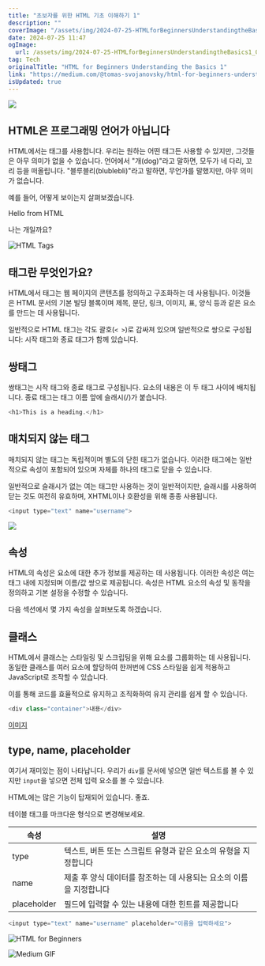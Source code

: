 ```yaml
---
title: "초보자를 위한 HTML 기초 이해하기 1"
description: ""
coverImage: "/assets/img/2024-07-25-HTMLforBeginnersUnderstandingtheBasics1_0.png"
date: 2024-07-25 11:47
ogImage: 
  url: /assets/img/2024-07-25-HTMLforBeginnersUnderstandingtheBasics1_0.png
tag: Tech
originalTitle: "HTML for Beginners Understanding the Basics 1"
link: "https://medium.com/@tomas-svojanovsky/html-for-beginners-understanding-the-basics-1-ec6ef72505e1"
isUpdated: true
---
```





<img src="/assets/img/2024-07-25-HTMLforBeginnersUnderstandingtheBasics1_0.png" />

## HTML은 프로그래밍 언어가 아닙니다

HTML에서는 태그를 사용합니다. 우리는 원하는 어떤 태그든 사용할 수 있지만, 그것들은 아무 의미가 없을 수 있습니다. 언어에서  "개(dog)"라고 말하면, 모두가 네 다리, 꼬리 등을 떠올립니다. "블루블리(blublebli)"라고 말하면, 무언가를 말했지만, 아무 의미가 없습니다.

예를 들어, 어떻게 보이는지 살펴보겠습니다.

<div class="content-ad"></div>


<!-- html 태그 -->
<div>Hello from HTML</div>

<!-- 여전히 html 태그이지만, 브라우저는 우리가 무엇을 의미하는지 모름 -->
<dog>나는 개일까요?</dog>


![HTML Tags](/assets/img/2024-07-25-HTMLforBeginnersUnderstandingtheBasics1_1.png)

## 태그란 무엇인가요?

HTML에서 태그는 웹 페이지의 콘텐츠를 정의하고 구조화하는 데 사용됩니다. 이것들은 HTML 문서의 기본 빌딩 블록이며 제목, 문단, 링크, 이미지, 표, 양식 등과 같은 요소를 만드는 데 사용됩니다.


<div class="content-ad"></div>

일반적으로 HTML 태그는 각도 괄호(`< >`)로 감싸져 있으며 일반적으로 쌍으로 구성됩니다: 시작 태그와 종료 태그가 함께 있습니다.

## 쌍태그

쌍태그는 시작 태그와 종료 태그로 구성됩니다. 요소의 내용은 이 두 태그 사이에 배치됩니다. 종료 태그는 태그 이름 앞에 슬래시(/)가 붙습니다.

```js
<h1>This is a heading.</h1>
```

<div class="content-ad"></div>

## 매치되지 않는 태그

매치되지 않는 태그는 독립적이며 별도의 닫힌 태그가 없습니다. 이러한 태그에는 일반적으로 속성이 포함되어 있으며 자체를 하나의 태그로 닫을 수 있습니다.

일반적으로 슬래시가 없는 여는 태그만 사용하는 것이 일반적이지만, 슬래시를 사용하여 닫는 것도 여전히 유효하며, XHTML이나 호환성을 위해 종종 사용됩니다.

```js
<input type="text" name="username">
```

<div class="content-ad"></div>

<img src="/assets/img/2024-07-25-HTMLforBeginnersUnderstandingtheBasics1_2.png" />

## 속성

HTML의 속성은 요소에 대한 추가 정보를 제공하는 데 사용됩니다. 이러한 속성은 여는 태그 내에 지정되며 이름/값 쌍으로 제공됩니다. 속성은 HTML 요소의 속성 및 동작을 정의하고 기본 설정을 수정할 수 있습니다.

다음 섹션에서 몇 가지 속성을 살펴보도록 하겠습니다.

<div class="content-ad"></div>

## 클래스

HTML에서 클래스는 스타일링 및 스크립팅을 위해 요소를 그룹화하는 데 사용됩니다. 동일한 클래스를 여러 요소에 할당하여 한꺼번에 CSS 스타일을 쉽게 적용하고 JavaScript로 조작할 수 있습니다.

이를 통해 코드를 효율적으로 유지하고 조직화하여 유지 관리를 쉽게 할 수 있습니다.

```js
<div class="container">내용</div>
```

<div class="content-ad"></div>


[이미지](/assets/img/2024-07-25-HTMLforBeginnersUnderstandingtheBasics1_3.png)

## type, name, placeholder

여기서 재미있는 점이 나타납니다. 우리가 `div`를 문서에 넣으면 일반 텍스트를 볼 수 있지만 `input`을 넣으면 전체 입력 요소를 볼 수 있습니다.

HTML에는 많은 기능이 탑재되어 있습니다. 좋죠.


<div class="content-ad"></div>

테이블 태그를 마크다운 형식으로 변경해보세요.

| 속성 | 설명 |
|------|------|
| type | 텍스트, 버튼 또는 스크립트 유형과 같은 요소의 유형을 지정합니다 |
| name | 제출 후 양식 데이터를 참조하는 데 사용되는 요소의 이름을 지정합니다 |
| placeholder | 필드에 입력할 수 있는 내용에 대한 힌트를 제공합니다 |

```js
<input type="text" name="username" placeholder="이름을 입력하세요">
```

<div class="content-ad"></div>


![HTML for Beginners](/assets/img/2024-07-25-HTMLforBeginnersUnderstandingtheBasics1_4.png)

![Medium GIF](https://miro.medium.com/v2/resize:fit:400/0*XxXC6dY-NeYAnCoo.gif)
